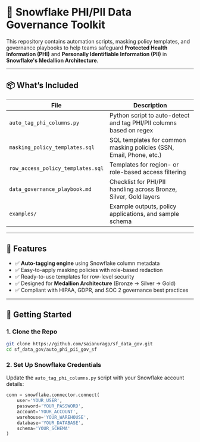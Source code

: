 # 🧊 Snowflake PHI/PII Data Governance Toolkit

This repository contains automation scripts, masking policy templates, and governance playbooks to help teams safeguard **Protected Health Information (PHI)** and **Personally Identifiable Information (PII)** in **Snowflake's Medallion Architecture**.

---

## 📦 What’s Included

| File | Description |
|------|-------------|
| `auto_tag_phi_columns.py` | Python script to auto-detect and tag PHI/PII columns based on regex |
| `masking_policy_templates.sql` | SQL templates for common masking policies (SSN, Email, Phone, etc.) |
| `row_access_policy_templates.sql` | Templates for region- or role-based access filtering |
| `data_governance_playbook.md` | Checklist for PHI/PII handling across Bronze, Silver, Gold layers |
| `examples/` | Example outputs, policy applications, and sample schema |

---

## 🧰 Features

- ✅ **Auto-tagging engine** using Snowflake column metadata
- ✅ Easy-to-apply masking policies with role-based redaction
- ✅ Ready-to-use templates for row-level security
- ✅ Designed for **Medallion Architecture** (Bronze → Silver → Gold)
- ✅ Compliant with HIPAA, GDPR, and SOC 2 governance best practices

---

## 🚀 Getting Started

### 1. Clone the Repo

```bash
git clone https://github.com/saianuragp/sf_data_gov.git
cd sf_data_gov/auto_phi_pii_gov_sf
```

### 2. Set Up Snowflake Credentials

Update the ```auto_tag_phi_columns.py``` script with your Snowflake account details:
```python
conn = snowflake.connector.connect(
    user='YOUR_USER',
    password='YOUR_PASSWORD',
    account='YOUR_ACCOUNT',
    warehouse='YOUR_WAREHOUSE',
    database='YOUR_DATABASE',
    schema='YOUR_SCHEMA'
)
```
